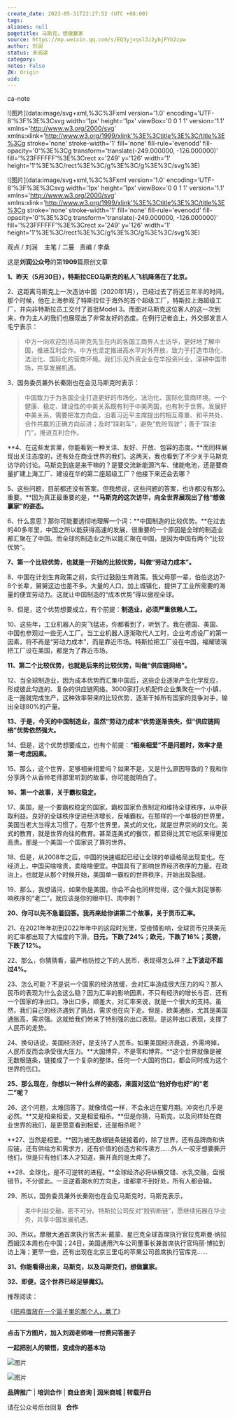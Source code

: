 ```yaml
---
create_date: 2023-05-31T22:27:52 (UTC +08:00)
tags: 
aliases: null
pagetitle: 马斯克，想做赢家
source: https://mp.weixin.qq.com/s/EQ3yjvqsl3i2ybjFYb2zpw
author: 刘润
status: 未阅读
category: 
notes: False
ZK: Origin
uid: 
---
```

ca-note 

![图片](data:image/svg+xml,%3C%3Fxml version='1.0' encoding='UTF-8'%3F%3E%3Csvg width='1px' height='1px' viewBox='0 0 1 1' version='1.1' xmlns='http://www.w3.org/2000/svg' xmlns:xlink='http://www.w3.org/1999/xlink'%3E%3Ctitle%3E%3C/title%3E%3Cg stroke='none' stroke-width='1' fill='none' fill-rule='evenodd' fill-opacity='0'%3E%3Cg transform='translate(-249.000000, -126.000000)' fill='%23FFFFFF'%3E%3Crect x='249' y='126' width='1' height='1'%3E%3C/rect%3E%3C/g%3E%3C/g%3E%3C/svg%3E)  

![图片](data:image/svg+xml,%3C%3Fxml version='1.0' encoding='UTF-8'%3F%3E%3Csvg width='1px' height='1px' viewBox='0 0 1 1' version='1.1' xmlns='http://www.w3.org/2000/svg' xmlns:xlink='http://www.w3.org/1999/xlink'%3E%3Ctitle%3E%3C/title%3E%3Cg stroke='none' stroke-width='1' fill='none' fill-rule='evenodd' fill-opacity='0'%3E%3Cg transform='translate(-249.000000, -126.000000)' fill='%23FFFFFF'%3E%3Crect x='249' y='126' width='1' height='1'%3E%3C/rect%3E%3C/g%3E%3C/g%3E%3C/svg%3E)

观点 / 刘润    主笔 / 二蔓   责编 / 李桑

这是**刘润公众号**的第**1909**篇原创文章

**1、昨天（5月30日），特斯拉CEO马斯克的私人飞机降落在了北京。**

2、这距离马斯克上一次造访中国（2020年1月），已经过去了将近三年半的时间。那个时候，他在上海参观了特斯拉位于海外的首个超级工厂，特斯拉上海超级工厂，并向非特斯拉员工交付了首批Model 3。而面对马斯克这位客人的这一次到来，作为主人的我们也展现出了非常友好的态度。在例行记者会上，外交部发言人毛宁表示：

> 中方一向欢迎包括马斯克先生在内的各国工商界人士访华，更好地了解中国，推进互利合作。中方也坚定推进高水平对外开放，致力于打造市场化、法治化、国际化的营商环境。我们乐见外资企业在华投资兴业，深耕中国市场，共享发展机遇。

3、国务委员兼外长秦刚也在会见马斯克时表示：

> 中国致力于为各国企业打造更好的市场化、法治化、国际化营商环境。一个健康、稳定、建设性的中美关系既有利于中美两国，也有利于世界。发展好中美关系，需要把准方向盘，沿着习近平主席提出的相互尊重、和平共处、合作共赢的正确方向前进；及时“踩刹车”，避免“危险驾驶”；善于“踩油门”，推进互利合作。

**4、在这些发言里，你能看到一种关注、友好、开放、包容的态度。**而同样展现出关注态度的，还有处在商业世界的我们。这两天，我也看到了不少关于马斯克访华的讨论。马斯克到底是来干嘛的？是要交流新能源汽车、储能电池，还是要商量扩建上海工厂、建设在华的第二座超级工厂？他接下来还会去哪？

5、这些问题，目前都还没有答案。但我想说，这些问题的答案，也许都没有那么重要。**因为真正最重要的是，****马斯克的这次访华，向全世界展现出了他“想做赢家”的姿态。**

6、什么意思？那你可能要透彻地理解一个词：**中国制造的比较优势。**在过去的40多年里，中国之所以能获得高速的发展，很重要的一个原因是全球的制造业都汇聚在了中国。而全球的制造业之所以能汇聚在中国，是因为中国有两个“比较优势”。

**7、第一个比较优势，也就是一开始的比较优势，叫做“劳动力成本”。**

8、中国在计划生育政策之前，实行过鼓励生育政策。我父母那一辈，伯伯这边7-8个长辈，舅舅这边也差不多。大量的人口，加上城镇化，提供了工业所需要的海量的便宜劳动力。这就让中国制造的“成本优势”得以傲视全球。

9、但是，这个优势想要成立，有个前提：**制造业，必须严重依赖人工。**

10、这些年，工业机器人的突飞猛进，你都看到了，听到了。我在德国、美国、中国也参观过一些无人工厂。当工业机器人逐渐取代人工时，企业考虑设厂的第一因素，将不再是“劳动力成本”，而是靠近市场。特斯拉把工厂设在中国，福耀玻璃把工厂设在美国，都是为了靠近市场。

**11、第二个比较优势，也就是后来的比较优势，叫做“供应链网络”。**

12、当全球制造业，因为成本优势而汇集中国后，这些企业逐渐产生化学反应，形成彼此勾连的、复杂的供应链网络。3000家打火机配件企业集聚在一个小镇，走一圈就完成生产，这种效率带来的比较优势，逐渐干掉所有国家的竞争对手，输出全球80%的产量。

**13、于是，今天的中国制造业，虽然“劳动力成本”优势逐渐丧失，但“供应链网络”优势依然强大。**

14、但是，这个优势想要成立，也有个前提：**“相亲相爱”不是问题时，效率才是第一考虑因素。**

15、那么，这个世界，足够相亲相爱吗？如果不是，又是什么原因导致的？我和你分享两个从香帅老师那里听到的故事，你可能就明白了。

**16、第一个故事，关于霸权稳定。**

17、美国，是一个要霸权稳定的国家。霸权国家负责制定和维持全球秩序，从中获取利益。良好的全球秩序促进经济增长，反哺霸权。在那样的一个单极的世界里，美国当老大当得太习惯了。在那个世界里，美式的文化，就是世界崇尚的文化。美式的教育，就是世界向往的教育。甚至连美式的餐饮，都显得比其它地区来得更加高贵。那是一个美国一个国家说了算的世界。

18、但是，从2008年之后，中国的快速崛起已经让全球的单级格局出现变化。在经济上，中国买啥啥贵，卖啥啥便宜。中国具有了影响世界经济秩序的力量。在政治上，也就是从那个时候开始，美国单一霸权的世界秩序，开始出现裂缝。

19、那么，我想请问，如果你是美国，你会不会也同样觉得，这个强大到足够影响秩序的“老二”，就应该是你的眼中钉、肉中刺？

**20、你可以先不急着回答。我再来给你讲第二个故事，关于货币汇率。**

21、在2021年年初到2022年年中的这段时光里，受疫情影响，全球货币兑换美元的汇率都出现了大幅度的下滑。**日元，下跌了24%；欧元，下跌了16%；英镑，下跌了12%。**

22、那么，你猜猜看，最严格防控之下的人民币，表现得怎么样？**上下波动不超过4%。**

23、怎么可能？不是说一个国家的经济放缓，会对汇率造成很大压力的吗？那人民币的表现为什么会这么稳？因为汇率的影响因素，不只有经济的增长与否，还有一个国家的净出口。净出口多，顺差大，对汇率来说，就是一个很大的支持。虽然，我们自己的经济遇到了挑战，需求也在向下走。但是，欧美通胀，尤其是美国通胀高，需求强。这就给我们带来了特别强的出口表现。是这种出口表现，支撑了人民币的走势。

24、换句话说，美国经济好，是支持了人民币。如果美国经济衰退，外需垮掉，人民币反而会承受很大压力。**大国博弈，不是零和博弈。**这个世界就像是被无数根链条，链接成了一个复杂的整体。任何一个大国的伤口，都会同时成为这个世界的伤口。

**25、那么现在，你想以一种什么样的姿态，来面对这位“他好你也好”的“老二”呢？**

26、这个问题，太难回答了。就像情侣一样，不会永远在蜜月期。冲突也几乎是必然。**又是相亲相爱，又是相爱相杀。**但是你猜，马斯克，以及同样处在商业世界的我们，是更愿意看到相爱，还是相杀呢？

**27、当然是相爱。**因为被无数根链条链接着的，除了世界，还有品牌商和供应链，还有供给方和需求方，还有价值的创造方和传递方......外人一咬牙想要撕开他们，但是只有他们本人才知道，撕开真的是太疼了。

**28、全球化，是不可逆转的进程。**全球经济必将纵横交错、水乳交融，盘根错节，不分彼此。一旦逆着潮水的方向走，谁都拿不到好处，所有人都会输。

29、所以，国务委员兼外长秦刚也在会见马斯克时，马斯克表示，

> 美中利益交融，密不可分。特斯拉公司反对“脱钩断链”，愿继续拓展在华业务，共享中国发展机遇。

30、所以，摩根大通首席执行官杰米·戴蒙、星巴克全球首席执行官拉克斯曼·纳拉西姆汉本周也在中国；24日，美国通用汽车公司董事长兼首席执行官玛丽·博拉到访上海；更早一些，还有出现在北京三里屯的苹果公司首席执行官库克......

**31、你能看得出来，马斯克，以及马斯克们，想做赢家。**

**32、即便，这个世界已经足够魔幻。**

推荐阅读：

《[](https://mp.weixin.qq.com/s?__biz=MjM5NjM5MjQ4MQ==&mid=2651705775&idx=2&sn=45c1bacbddd10e623b8df0f2d1fb2c7f&chksm=bd108ae18a6703f729ec915288ef01933cc7ddec940179ce39210f55a7048fcd8d6ca0e8415a&scene=21#wechat_redirect)[把鸡蛋放在一个篮子里的那个人，赢了](https://mp.weixin.qq.com/s?__biz=MjM5NjM5MjQ4MQ==&mid=2651707981&idx=1&sn=d1b4fd377b2222c388cf58bb294db2ef&chksm=bd1081038a670815e2775767a1c9e77511ea5cb929982a45e4294178dfc4c8602a4568635b04&token=2139120668&lang=zh_CN&scene=21#wechat_redirect)》

___

**点击下方图片，加入刘润老师唯一付费问答圈子**

**一起把别人的顿悟，变成你的基本功**

![图片](https://mmbiz.qpic.cn/mmbiz_gif/Eia1pKbzLGbTmjVg9TSlo4ZNia8l9oFW2KiaZ9JYm2y6Pl8DuOsxtnz8rhrgynMzc7ZQJsSbRuCLJr6aeF4FaXEZQ/640?wx_fmt=gif&wxfrom=5&wx_lazy=1)

![图片](https://mmbiz.qpic.cn/sz_mmbiz_gif/Eia1pKbzLGbTs4R2R4dib1iak0k118pJgzKdcdiajHzM9yAicg4lu9bTBBfhicVUYZ1lVtibHxHQzwibciaKCkjf5qPfDzQ/640?wx_fmt=gif&wxfrom=5&wx_lazy=1&wx_co=1)

**品牌推广** | **培训合作** | **商业咨询 | 润米商城** **| 转载开白**

请在公众号后台回复  **合作**

